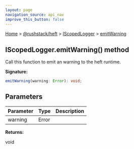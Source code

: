 ```yaml
---
layout: page
navigation_source: api_nav
improve_this_button: false
---
```



[Home](./index.md) &gt; [@rushstack/heft](./heft.md) &gt; [IScopedLogger](./heft.iscopedlogger.md) &gt; [emitWarning](./heft.iscopedlogger.emitwarning.md)

## IScopedLogger.emitWarning() method

Call this function to emit an warning to the heft runtime.

<b>Signature:</b>

```typescript
emitWarning(warning: Error): void;
```

## Parameters

|  Parameter | Type | Description |
|  --- | --- | --- |
|  warning | Error |  |

<b>Returns:</b>

void
